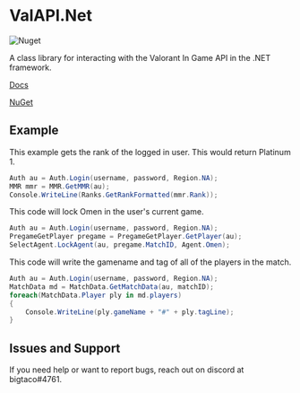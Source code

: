 # ValAPI.Net
![Nuget](https://img.shields.io/nuget/v/ValAPI.Net)

A class library for interacting with the Valorant In Game API in the .NET framework.

[Docs](https://github.com/brianbaldner/ValAPI.Net/wiki)

[NuGet](https://www.nuget.org/packages/ValAPI.Net/)

## Example
This example gets the rank of the logged in user. This would return Platinum 1.
```c#
Auth au = Auth.Login(username, password, Region.NA);
MMR mmr = MMR.GetMMR(au);
Console.WriteLine(Ranks.GetRankFormatted(mmr.Rank));
```

This code will lock Omen in the user's current game.
```c#
Auth au = Auth.Login(username, password, Region.NA);
PregameGetPlayer pregame = PregameGetPlayer.GetPlayer(au);
SelectAgent.LockAgent(au, pregame.MatchID, Agent.Omen);
```

This code will write the gamename and tag of all of the players in the match.
```c#
Auth au = Auth.Login(username, password, Region.NA);
MatchData md = MatchData.GetMatchData(au, matchID);
foreach(MatchData.Player ply in md.players)
{
    Console.WriteLine(ply.gameName + "#" + ply.tagLine);
}
```

## Issues and Support
If you need help or want to report bugs, reach out on discord at bigtaco#4761.
